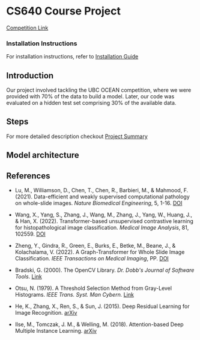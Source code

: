 # CS640 Course Project

[Competition Link](https://www.kaggle.com/competitions/UBC-OCEAN)

### Installation Instructions
For installation instructions, refer to
[Installation Guide](installation.md)

## Introduction 
Our project involved tackling the UBC OCEAN competition, where we were provided with 70% of the data to build a model. Later, our code was evaluated on a hidden test set comprising 30% of the available data.

## Steps
<!-- TODO: add a step wise image of what's happening -->

For more detailed description checkout 
[Project Summary](Project_summary.md)

## Model architecture


## References

- Lu, M., Williamson, D., Chen, T., Chen, R., Barbieri, M., & Mahmood, F. (2021). Data-efficient and weakly supervised computational pathology on whole-slide images. *Nature Biomedical Engineering*, 5, 1-16. [DOI](https://doi.org/10.1038/s41551-020-00682-w)

- Wang, X., Yang, S., Zhang, J., Wang, M., Zhang, J., Yang, W., Huang, J., & Han, X. (2022). Transformer-based unsupervised contrastive learning for histopathological image classification. *Medical Image Analysis*, 81, 102559. [DOI](https://doi.org/10.1016/j.media.2022.102559)

- Zheng, Y., Gindra, R., Green, E., Burks, E., Betke, M., Beane, J., & Kolachalama, V. (2022). A Graph-Transformer for Whole Slide Image Classification. *IEEE Transactions on Medical Imaging*, PP. [DOI](10.1109/TMI.2022.3176598)

- Bradski, G. (2000). The OpenCV Library. *Dr. Dobb's Journal of Software Tools*. [Link](https://www.bibsonomy.org/bibtex/25fa6cccd386170d95ae17fd29a42303d/ross_mck)

- Otsu, N. (1979). A Threshold Selection Method from Gray-Level Histograms. *IEEE Trans. Syst. Man Cybern.* [Link](https://api.semanticscholar.org/CorpusID:15326934)

- He, K., Zhang, X., Ren, S., & Sun, J. (2015). Deep Residual Learning for Image Recognition. [arXiv](https://arxiv.org/abs/1512.03385)

- Ilse, M., Tomczak, J. M., & Welling, M. (2018). Attention-based Deep Multiple Instance Learning. [arXiv](https://arxiv.org/abs/1802.04712)
